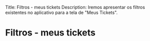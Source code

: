 Title: Filtros - meus tickets
Description: Iremos apresentar os filtros existentes no aplicativo para a tela de "Meus Tickets".

# Filtros - meus tickets
